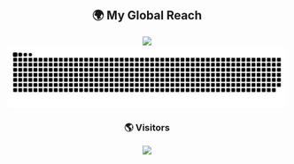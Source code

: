 <div align="center">
  <h2>🌍 My Global Reach</h2>
  <a href="https://profile-counter.glitch.me/{rohitvyavahare2001}/count.svg">
    <img src="https://profile-counter.glitch.me/{rohitvyavahare2001}/count.svg" />
  </a>
  <br>
  <a href="https://github.com/platane/snk">
    <img src="https://raw.githubusercontent.com/platane/snk/output/github-contribution-grid-snake.svg" alt="GitHub Activity Snake">
  </a>
</div>


<div align="center">
  <h3>🌎 Visitors</h3>
  <img src="https://hits.sh/github.com/{rohitvyavahare2001}.svg?style=for-the-badge&color=3CE0F7">
</div>
